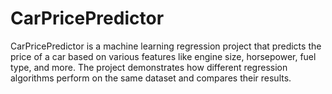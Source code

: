 # CarPricePredictor
CarPricePredictor is a machine learning regression project that predicts the price of a car based on various features like engine size, horsepower, fuel type, and more. The project demonstrates how different regression algorithms perform on the same dataset and compares their results.
